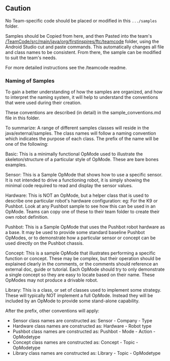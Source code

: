 ## Caution

No Team-specific code should be placed or modified in this ``.../samples`` folder.

Samples should be Copied from here, and then Pasted into the team's
[/TeamCode/src/main/java/org/firstinspires/ftc/teamcode](../../../../../../../../../../TeamCode/src/main/java/org/firstinspires/ftc/teamcode)
folder, using the Android Studio cut and paste commands. This automatically changes all file and class names to be
consistent. From there, the sample can be modified to suit the team's needs.

For more detailed instructions see the /teamcode readme.

### Naming of Samples

To gain a better understanding of how the samples are organized, and how to interpret the naming system, it will help to
understand the conventions that were used during their creation.

These conventions are described (in detail) in the sample_conventions.md file in this folder.

To summarize: A range of different samples classes will reside in the java/external/samples. The class names will follow
a naming convention which indicates the purpose of each class. The prefix of the name will be one of the following:

Basic:    This is a minimally functional OpMode used to illustrate the skeleton/structure of a particular style of
OpMode. These are bare bones examples.

Sensor:        This is a Sample OpMode that shows how to use a specific sensor. It is not intended to drive a
functioning robot, it is simply showing the minimal code required to read and display the sensor values.

Hardware:    This is NOT an OpMode, but a helper class that is used to describe one particular robot's hardware
configuration:   eg: For the K9 or Pushbot. Look at any Pushbot sample to see how this can be used in an OpMode. Teams
can copy one of these to their team folder to create their own robot definition.

Pushbot:    This is a Sample OpMode that uses the Pushbot robot hardware as a base. It may be used to provide some
standard baseline Pushbot OpModes, or to demonstrate how a particular sensor or concept can be used directly on the
Pushbot chassis.

Concept:    This is a sample OpMode that illustrates performing a specific function or concept. These may be complex,
but their operation should be explained clearly in the comments, or the comments should reference an external doc, guide
or tutorial. Each OpMode should try to only demonstrate a single concept so they are easy to locate based on their name.
These OpModes may not produce a drivable robot.

Library:    This is a class, or set of classes used to implement some strategy. These will typically NOT implement a
full OpMode. Instead they will be included by an OpMode to provide some stand-alone capability.

After the prefix, other conventions will apply:

* Sensor class names are constructed as:    Sensor - Company - Type
* Hardware class names are constructed as:  Hardware - Robot type
* Pushbot class names are constructed as:   Pushbot - Mode - Action - OpModetype
* Concept class names are constructed as:   Concept - Topic - OpModetype
* Library class names are constructed as:   Library - Topic - OpModetype

